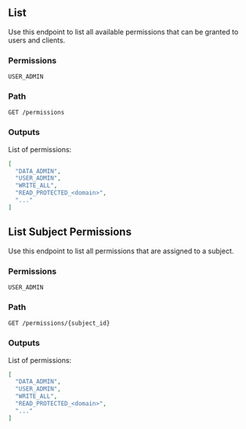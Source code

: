 ## List

Use this endpoint to list all available permissions that can be granted to users and clients.

### Permissions

`USER_ADMIN`

### Path

`GET /permissions`

### Outputs

List of permissions:

```json
[
  "DATA_ADMIN",
  "USER_ADMIN",
  "WRITE_ALL",
  "READ_PROTECTED_<domain>",
  "..."
]
```

## List Subject Permissions

Use this endpoint to list all permissions that are assigned to a subject.

### Permissions

`USER_ADMIN`

### Path

`GET /permissions/{subject_id}`

### Outputs

List of permissions:

```json
[
  "DATA_ADMIN",
  "USER_ADMIN",
  "WRITE_ALL",
  "READ_PROTECTED_<domain>",
  "..."
]
```

